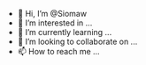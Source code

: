 - 👋 Hi, I’m @Siomaw
- 👀 I’m interested in ...
- 🌱 I’m currently learning ...
- 💞️ I’m looking to collaborate on ...
- 📫 How to reach me ...

<!---
Siomaw/Siomaw is a ✨ special ✨ repository because its `README.md` (this file) appears on your GitHub profile.
You can click the Preview link to take a look at your changes.
--->
